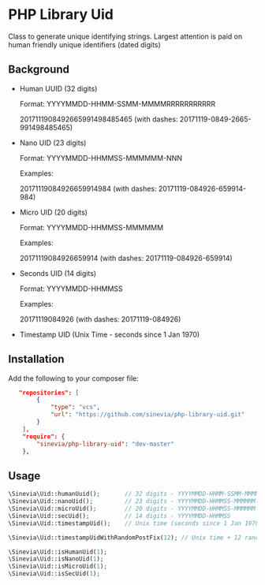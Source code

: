 # PHP Library Uid

Class to generate unique identifying strings. Largest attention is paid on human friendly unique identifiers (dated digits)

## Background ##

- Human UUID (32 digits)

  Format: YYYYMMDD-HHMM-SSMM-MMMMRRRRRRRRRRR
  
  2017111908492665991498485465 (with dashes: 20171119-0849-2665-991498485465)
  
- Nano UID (23 digits)

  Format: YYYYMMDD-HHMMSS-MMMMMM-NNN
  
  Examples:
  
  20171119084926659914984 (with dashes: 20171119-084926-659914-984)
  
- Micro UID (20 digits)

  Format: YYYYMMDD-HHMMSS-MMMMMM
  
  Examples:
  
  20171119084926659914 (with dashes: 20171119-084926-659914)
  
- Seconds UID (14 digits)

  Format: YYYYMMDD-HHMMSS
  
  Examples:
  
  20171119084926 (with dashes: 20171119-084926)
  
- Timestamp UID (Unix Time - seconds since 1 Jan 1970)

## Installation ##

Add the following to your composer file:

```json
   "repositories": [
        {
            "type": "vcs",
            "url": "https://github.com/sinevia/php-library-uid.git"
        }
    ],
    "require": {
        "sinevia/php-library-uid": "dev-master"
    },
```

## Usage ##


```php
\Sinevia\Uid::humanUuid();       // 32 digits - YYYYMMDD-HHMM-SSMM-MMMMRRRRRRRRRRR
\Sinevia\Uid::nanoUid();         // 23 digits - YYYYMMDD-HHMMSS-MMMMMM-NNN
\Sinevia\Uid::microUid();        // 20 digits - YYYYMMDD-HHMMSS-MMMMMM
\Sinevia\Uid::secUid();          // 14 digits - YYYYMMDD-HHMMSS
\Sinevia\Uid::timestampUid();    // Unix time (seconds since 1 Jan 1970)

\Sinevia\Uid::timestampUidWithRandomPostFix(12); // Unix time + 12 random digits

\Sinevia\Uid::isHumanUid(1);
\Sinevia\Uid::isNanoUid(1);
\Sinevia\Uid::isMicroUid(1);
\Sinevia\Uid::isSecUid(1);
```
